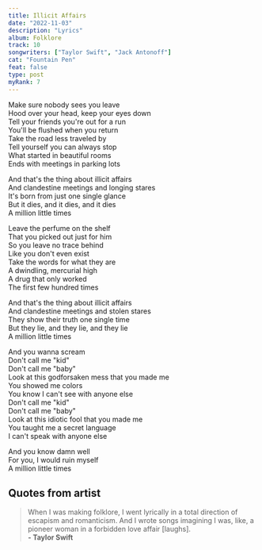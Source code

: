 ```yaml
---
title: Illicit Affairs
date: "2022-11-03"
description: "Lyrics"
album: Folklore
track: 10
songwriters: ["Taylor Swift", "Jack Antonoff"]
cat: "Fountain Pen"
feat: false
type: post
myRank: 7
---
```


<p className="verse-one">
Make sure nobody sees you leave <br />
Hood over your head, keep your eyes down <br />
Tell your friends you're out for a run <br />
You'll be flushed when you return <br />
Take the road less traveled by <br />
Tell yourself you can always stop <br />
What started in beautiful rooms <br />
Ends with meetings in parking lots <br />
</p>
<p className="chorus">
And that's the thing about illicit affairs <br />
And clandestine meetings and longing stares <br />
It's born from just one single glance <br />
But it dies, and it dies, and it dies <br />
A million little times <br />
</p>
<p className="verse-two">
Leave the perfume on the shelf <br />
That you picked out just for him <br />
So you leave no trace behind <br />
Like you don't even exist <br />
Take the words for what they are <br />
A dwindling, mercurial high <br />
A drug that only worked <br />
The first few hundred times <br />
</p>
<p className="chorus">
And that's the thing about illicit affairs <br />
And clandestine meetings and stolen stares <br />
They show their truth one single time <br />
But they lie, and they lie, and they lie <br />
A million little times <br />
</p>
<p className="bridge">
And you wanna scream <br />
Don't call me "kid" <br />
Don't call me "baby" <br />
Look at this godforsaken mess that you made me <br />
You showed me colors <br />
You know I can't see with anyone else <br />
Don't call me "kid" <br />
Don't call me "baby" <br />
Look at this idiotic fool that you made me <br />
You taught me a secret language <br />
I can't speak with anyone else <br />
</p>
<p className="outro">
And you know damn well <br />
For you, I would ruin myself <br />
A million little times <br />
</p>

## Quotes from artist

<blockquote cite="https://www.rollingstone.com/music/music-features/paul-mccartney-taylor-swift-musicians-on-musicians-1089058/">
When I was making folklore, I went lyrically in a total direction of escapism and romanticism. And I wrote songs imagining I was, like, a pioneer woman in a forbidden love affair [laughs]. <br /><b>- Taylor Swift</b>
</blockquote>
